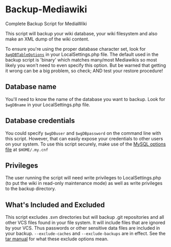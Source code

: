 Backup-Mediawiki
================

Complete Backup Script for MediaWiki

This script will backup your wiki database, your wiki filesystem and also make an XML dump of the wiki content.

To ensure you're using the proper database character set, look for [`$wgDBTableOptions`](https://www.mediawiki.org/wiki/Manual:$wgDBTableOptions) in your LocalSettings.php file. The default used in the backup script is 'binary' which matches many/most Mediawikis so most likely you won't need to even specify this option.  But be warned that getting it wrong can be a big problem, so check; AND test your restore procedure!

## Database name
You'll need to know the name of the database you want to backup.  Look for `$wgDBname` in your LocalSettings.php file.

## Database credentials
You could specify `$wgDBuser` and `$wgDBpassword` on the command line with this script.  However, that can easily expose your credentials to other users on your system.  To use this script securely, make use of the [MySQL options file](https://dev.mysql.com/doc/refman/5.7/en/option-files.html) at `$HOME/.my.cnf`

## Privileges
The user running the script will need write privileges to LocalSettings.php (to put the wiki in read-only maintenance mode) as well as write privileges to the backup directory.

## What's Included and Excluded
This script excludes .svn directories but will backup .git repositories and all other VCS files found in your file system. It will include files that are ignored by your VCS.  Thus passwords or other sensitive data files are included in your backup. `--exclude-caches` and `--exclude-backups` are in effect.  See the [tar manual](https://www.gnu.org/software/tar/manual/html_section/tar_49.html) for what these exclude options mean.
